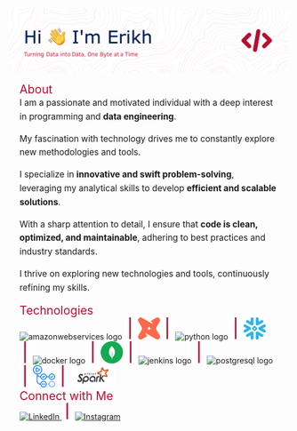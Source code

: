 ![Header](./icons/github-header-image.png)

<h2 style="color: #BA0C2F; font-weight: normal; margin: 0 20px;">About</h2>

<div style="margin: 0 20px; font-size: 1.1em; line-height: 1.6;">
  I am a passionate and motivated individual with a deep interest in programming and <strong>data engineering</strong>. 

  My fascination with technology drives me to constantly explore new methodologies and tools. 
  
  I specialize in <strong>innovative and swift problem-solving</strong>, leveraging my analytical skills to develop <strong>efficient and scalable solutions</strong>. 
  
  With a sharp attention to detail, I ensure that <strong>code is clean, optimized, and maintainable</strong>, adhering to best practices and industry standards.
    
  I thrive on exploring new technologies and tools, continuously refining my skills.
</div>

<h2 style="color: #BA0C2F; font-weight: normal; margin: 0 20px;">Technologies</h2>

<div align="left" style="margin: 0 20px;">
  <img src="https://skillicons.dev/icons?i=aws" height="40" alt="amazonwebservices logo"  />
  <img src="./icons/vertical.svg" height="40" width="20"/>
  <img src="./icons/dbt.svg" height="40" alt="dbt logo"/>
  <img src="./icons/vertical.svg" height="40" width="20"/>
  <img src="https://cdn.jsdelivr.net/gh/devicons/devicon/icons/python/python-original.svg" height="40" alt="python logo"  />
  <img src="./icons/vertical.svg" height="40" width="20"/>
  <img src="./icons/snowflake.svg" height="40" alt="snowflake logo"/>
  <img src="./icons/vertical.svg" height="40" width="20"/>
  <img src="https://cdn.jsdelivr.net/gh/devicons/devicon/icons/docker/docker-original.svg" height="40" alt="docker logo"  />
  <img src="./icons/vertical.svg" height="40" width="20"/>
  <img src="./icons/mongodb.svg" height="40" alt="mongodb logo"  />
  <img src="./icons/vertical.svg" height="40" width="20"/>
  <img src="https://skillicons.dev/icons?i=jenkins" height="40" alt="jenkins logo"  />
  <img src="./icons/vertical.svg" height="40" width="20"/>
  <img src="https://cdn.jsdelivr.net/gh/devicons/devicon/icons/postgresql/postgresql-original.svg" height="40" alt="postgresql logo"  />
  <img src="./icons/vertical.svg" height="40" width="20"/>
  <img src="./icons/gh_actions.png" height="40" alt="gh actions logo"  />
  <img src="./icons/vertical.svg" height="40" width="20"/>
  <img src="./icons/apache_spark.png" height="40" alt="apache spark logo"  />
</div>

<h2 style="color: #BA0C2F; font-weight: normal; margin: 0 20px;">Connect with Me</h2>

<div style="margin: 0 20px;">
  <a href="https://www.linkedin.com/in/erikh-petrushynets-40188b201">
    <img src="https://img.shields.io/badge/linkedin-%230077B5.svg?style=for-the-badge&logo=linkedin&logoColor=white" alt="LinkedIn" height="30">
  </a>
  <img src="./icons/vertical.svg" height="30" width="20"/>
  <a href="https://www.instagram.com/erikhpetrushynets">
    <img src="https://img.shields.io/badge/Instagram-%23E4405F.svg?style=for-the-badge&logo=Instagram&logoColor=white" alt="Instagram" height="30">
  </a>
</div>
